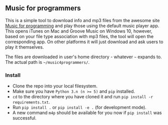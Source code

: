 ## Music for programmers

This is a simple tool to download info and mp3 files from the awesome site [Music for programming](https://musicforprogramming.net/)
and play those using the default music player app. This opens iTunes on Mac and Groove Music on Windows 10, however, 
based on your file type association with mp3 files, the tool will open the corresponding app. On other platforms it will
 just download and ask users to play it themselves.

The files are downloaded in user's home directory - whatever `~` expands to. The actual path is
`~/music4programmers/`. 

### Install

* Clone the repo into your local filesystem. 
* Make sure you have `Python 3.n (n >= 5)` and `pip` installed.
* `cd` to the directory where you have cloned it and run `pip install -r requirements.txt`. 
* Run `pip install .` or `pip install -e .` (for development mode).
* A new command `m4p` should be available for you now if `pip install` was successful.
